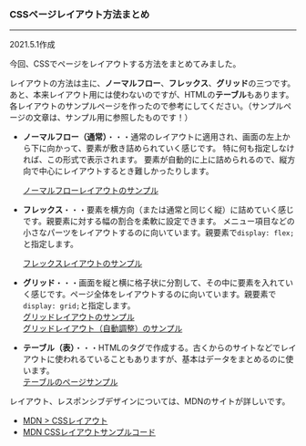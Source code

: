 ### CSSページレイアウト方法まとめ 
---
2021.5.1作成

今回、CSSでページをレイアウトする方法をまとめてみました。

レイアウトの方法は主に、**ノーマルフロー**、**フレックス**、**グリッド**の三つです。あと、本来レイアウト用には使わないのですが、HTMLの**テーブル**もあります。各レイアウトのサンプルページを作ったので参考にしてください。（サンプルページの文章は、サンプル用に参照したものです！）  


- **ノーマルフロー（通常）**・・・通常のレイアウトに適用され、画面の左上から下に向かって、要素が敷き詰められていく感じです。 特に何も指定しなければ、この形式で表示されます。 要素が自動的に上に詰められるので、縦方向で中心にレイアウトするとき難しかったりします。  

  [ノーマルフローレイアウトのサンプル](../sample/css_layout/layout_normal.html)  

- **フレックス**・・・要素を横方向（または通常と同じく縦）に詰めていく感じです。親要素に対する幅の割合を柔軟に設定できます。 メニュー項目などの小さなパーツをレイアウトするのに向いています。親要素で`display: flex;`と指定します。  

  [フレックスレイアウトのサンプル](../sample/css_layout/layout_flex.html)  

- **グリッド**・・・画面を縦と横に格子状に分割して、その中に要素を入れていく感じです。ページ全体をレイアウトするのに向いています。親要素で`display: grid;`と指定します。  
  [グリッドレイアウトのサンプル](../sample/css_layout/layout_grid.html)  
  [グリッドレイアウト（自動調整）のサンプル](../sample/css_layout/layout_grid_auto.html)

- **テーブル（表）**・・・HTMLのタグで作成する。古くからのサイトなどでレイアウトに使われるていることもありますが、基本はデータをまとめるのに使います。  
  [テーブルのページサンプル](../sample/css_layout/layout_table.html)

レイアウト、レスポンシブデザインについては、MDNのサイトが詳しいです。  
- [MDN > CSSレイアウト](https://developer.mozilla.org/ja/docs/Learn/CSS/CSS_layout)
- [MDN CSSレイアウトサンプルコード](https://github.com/mdn/learning-area/tree/master/css/css-layout)